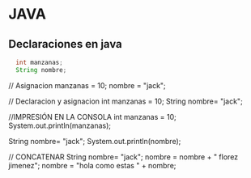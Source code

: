 # JAVA

## Declaraciones en java
  ```java
    int manzanas;
    String nombre;
  ```
// Asignacion
manzanas = 10;
nombre = "jack";

// Declaracion y asignacion
int manzanas = 10;
String nombre= "jack";

//IMPRESIÓN EN LA CONSOLA 
int manzanas = 10;
  System.out.println(manzanas);

String nombre= "jack";
  System.out.println(nombre);

// CONCATENAR
String nombre= "jack";
nombre = nombre + " florez jimenez";
nombre = "hola como estas " + nombre;